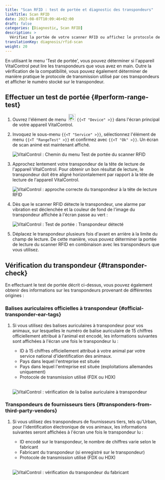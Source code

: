 ```yaml
---
title: "Scan RFID : test de portée et diagnostic des transpondeurs"
linkTitle: Scan RFID
date: 2023-08-07T10:09:46+02:00
draft: false
categories: [Diagnostic, Scan RFID]
description: >
  Vérifiez la portée de votre scanner RFID ou affichez le protocole de lecture et les numéros stockés sur des transpondeurs inconnus.
translationKey: diagnosis/rfid-scan
weight: 20
---
```


En utilisant le menu 'Test de portée', vous pouvez déterminer si l'appareil VitalControl peut lire les transpondeurs que vous avez en main. Outre la vérification de la compatibilité, vous pouvez également déterminer de manière pratique le protocole de transmission utilisé par ces transpondeurs et afficher le numéro stocké sur le transpondeur.

## Effectuer un test de portée {#perform-range-test}

1. Ouvrez l'élément de menu &nbsp;<img src="/icons/device.svg" width="23" align="bottom" alt="Appareil" /> `{{<T "Device" >}}` dans l'écran principal de votre appareil VitalControl.

1. Invoquez le sous-menu `{{<T "Service" >}}`, sélectionnez l'élément de menu `{{<T "RangeTest" >}}` et confirmez avec `{{<T "Ok" >}}`. Un écran de scan animé est maintenant affiché.

    ![VitalControl : Chemin du menu Test de portée du scanner RFID](../images/rangetest.png "Test de portée du scanner RFID")

1. Approchez lentement votre transpondeur de la tête de lecture de l'appareil VitalControl. Pour obtenir un bon résultat de lecture, le transpondeur doit être aligné horizontalement par rapport à la tête de lecture de l'appareil VitalControl.

    ![VitalControl : approche correcte du transpondeur à la tête de lecture RFID](/images/diagnosis/transponderscan.svg "Scan de transpondeur correct")

1. Dès que le scanner RFID détecte le transpondeur, une alarme par vibration est déclenchée et la couleur de fond de l'image du transpondeur affichée à l'écran passe au vert :

   ![VitalControl : Test de portée : Transpondeur détecté](../images/transponder-detected.png "Transpondeur détecté")

1. Déplacez le transpondeur plusieurs fois d'avant en arrière à la limite du champ de lecture. De cette manière, vous pouvez déterminer la portée de lecture du scanner RFID en combinaison avec les transpondeurs que vous utilisez.

## Vérification du transpondeur {#transponder-check}

En effectuant le test de portée décrit ci-dessus, vous pouvez également obtenir des informations sur les transpondeurs provenant de différentes origines :

### Balises auriculaires officielles à transpondeur {#official-transponder-ear-tags}
 
1. Si vous utilisez des balises auriculaires à transpondeur pour vos animaux, sur lesquelles le numéro de balise auriculaire de 15 chiffres officiellement attribué à l'animal est encodé, les informations suivantes sont affichées à l'écran une fois le transpondeur lu :

    - ID à 15 chiffres officiellement attribué à votre animal par votre service national d'identification des animaux.
    - Pays dans lequel l'entreprise est située
    - Pays dans lequel l'entreprise est située (exploitations allemandes uniquement)
    - Protocole de transmission utilisé (FDX ou HDX)
    <br>

    ![VitalControl : vérification de la balise auriculaire à transpondeur](../images/transponder-official.png "Info balise auriculaire à transpondeur officielle")

### Transpondeurs de fournisseurs tiers {#transponders-from-third-party-vendors}

1. Si vous utilisez des transpondeurs de fournisseurs tiers, tels qu'Urban, pour l'identification électronique de vos animaux, les informations suivantes seront affichées à l'écran une fois le transpondeur lu :

    - ID encodé sur le transpondeur, le nombre de chiffres varie selon le fabricant
    - Fabricant du transpondeur (si enregistré sur le transpondeur)
    - Protocole de transmission utilisé (FDX ou HDX)
    <br>

    ![VitalControl : vérification du transpondeur du fabricant](../images/transponder-manufacturer.png "Info transpondeur du fabricant")

